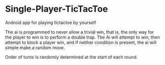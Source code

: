 # Single-Player-TicTacToe
Android app for playing tictactoe by yourself

The ai is programmed to never allow a trivial win, that is, the only way for the player to win is to perform a double trap. The Ai will attempt to win, then attempt to block a player win, and if neither condition is present, the ai will simple make a random move. 

Order of turns is randomly determined at the start of each round.
